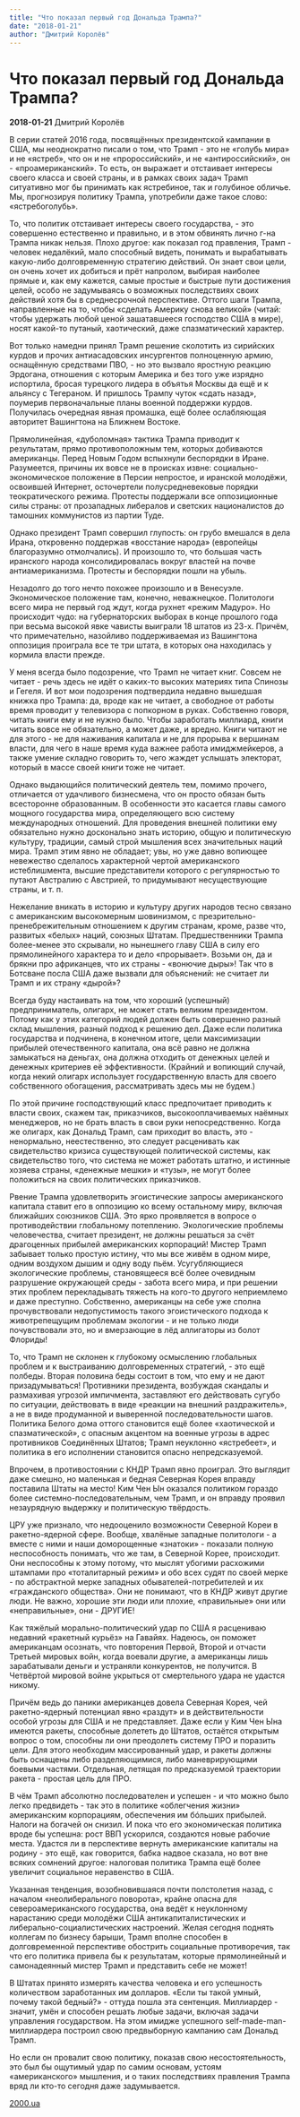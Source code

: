 ```yaml
---
title: "Что показал первый год Дональда Трампа?"
date: "2018-01-21"
author: "Дмитрий Королёв"
---
```


# Что показал первый год Дональда Трампа?

**2018-01-21** Дмитрий Королёв

В серии статей 2016 года, посвящённых президентской кампании в США, мы неоднократно писали о том, что Трамп - это не «голубь мира» и не «ястреб», что он и не «пророссийский», и не «антироссийский», он - «проамериканский». То есть, он выражает и отстаивает интересы своего класса и своей страны, и в рамках своих задач Трамп ситуативно мог бы принимать как ястребиное, так и голубиное обличье. Мы, прогнозируя политику Трампа, употребили даже такое слово: «ястребоголубь».

То, что политик отстаивает интересы своего государства, - это совершенно естественно и правильно, и в этом обвинять лично г-на Трампа никак нельзя. Плохо другое: как показал год правления, Трамп - человек недалёкий, мало способный видеть, понимать и вырабатывать какую-либо долговременную стратегию действий. Он знает свои цели, он очень хочет их добиться и прёт напролом, выбирая наиболее прямые и, как ему кажется, самые простые и быстрые пути достижения целей, особо не задумываясь о возможных последствиях своих действий хотя бы в среднесрочной перспективе. Оттого шаги Трампа, направленные на то, чтобы «сделать Америку снова великой» (читай: чтобы удержать любой ценой зашатавшееся господство США в мире), носят какой-то путаный, хаотический, даже спазматический характер.

Вот только намедни принял Трамп решение сколотить из сирийских курдов и прочих антиасадовских инсургентов полноценную армию, оснащённую средствами ПВО, - но это вызвало яростную реакцию Эрдогана, отношения с которым Америка и без того уже изрядно испортила, бросая турецкого лидера в объятья Москвы да ещё и к альянсу с Тегераном. И пришлось Трампу чуток «сдать назад», поумерив первоначальные планы военной поддержки курдов. Получилась очередная явная промашка, ещё более ослабляющая авторитет Вашингтона на Ближнем Востоке.

Прямолинейная, «дуболомная» тактика Трампа приводит к результатам, прямо противоположным тем, которых добиваются американцы. Перед Новым Годом вспыхнули беспорядки в Иране. Разумеется, причины их вовсе не в происках извне: социально-экономическое положение в Персии непростое, и иранской молодёжи, освоившей Интернет, осточертели полусредневековые порядки теократического режима. Протесты поддержали все оппозиционные силы страны: от прозападных либералов и светских националистов до тамошних коммунистов из партии Туде.

Однако президент Трамп совершил глупость: он грубо вмешался в дела Ирана, откровенно поддержав «восстание народа» (европейцы благоразумно отмолчались). И произошло то, что большая часть иранского народа консолидировалась вокруг властей на почве антиамериканизма. Протесты и беспорядки пошли на убыль.

Незадолго до того нечто похожее произошло и в Венесуэле. Экономическое положение там, конечно, неважнецкое. Политологи всего мира не первый год ждут, когда рухнет «режим Мадуро». Но происходит чудо: на губернаторских выборах в конце прошлого года при весьма высокой явке чависты выиграли 18 штатов из 23-х. Причём, что примечательно, назойливо поддерживаемая из Вашингтона оппозиция проиграла все те три штата, в которых она находилась у кормила власти прежде.

У меня всегда было подозрение, что Трамп не читает книг. Совсем не читает - речь здесь не идёт о каких-то высоких материях типа Спинозы и Гегеля. И вот мои подозрения подтвердила недавно вышедшая книжка про Трампа: да, вроде как не читает, а свободное от работы время проводит у телевизора с попкорном в руках. Собственно говоря, читать книги ему и не нужно было. Чтобы заработать миллиард, книги читать вовсе не обязательно, а может даже, и вредно. Книги читают не для этого - не для наживания капитала и не для прорыва к вершинам власти, для чего в наше время куда важнее работа имиджмейкеров, а также умение складно говорить то, чего жаждет услышать электорат, который в массе своей книги тоже не читает.

Однако выдающийся политический деятель тем, помимо прочего, отличается от удачливого бизнесмена, что он просто обязан быть всесторонне образованным. В особенности это касается главы самого мощного государства мира, определяющего всю систему международных отношений. Для проведения внешней политики ему обязательно нужно досконально знать историю, общую и политическую культуру, традиции, самый строй мышления всех значительных наций мира. Трамп этим явно не обладает; увы, но уже давно вопиющее невежество сделалось характерной чертой американского истеблишмента, высшие представители которого с регулярностью то путают Австралию с Австрией, то придумывают несуществующие страны, и т. п.

Нежелание вникать в историю и культуру других народов тесно связано с американским высокомерным шовинизмом, с презрительно-пренебрежительным отношением к другим странам, кроме, разве что, развитых «белых» наций, союзных Штатам. Предшественники Трампа более-менее это скрывали, но нынешнего главу США в силу его прямолинейного характера то и дело «прорывает». Возьми он, да и брякни про африканцев, что их страны - «вонючие дыры»! Так что в Ботсване посла США даже вызвали для объяснений: не считает ли Трамп и их страну «дырой»?

Всегда буду настаивать на том, что хороший (успешный) предприниматель, олигарх, не может стать великим президентом. Потому как у этих категорий людей должен быть совершенно разный склад мышления, разный подход к решению дел. Даже если политика государства и подчинена, в конечном итоге, цели максимизации прибылей отечественного капитала, она всё равно не должна замыкаться на деньгах, она должна отходить от денежных целей и денежных критериев её эффективности. (Крайний и вопиющий случай, когда некий олигарх использует государственную власть для своего собственного обогащения, рассматривать здесь мы не будем.)

По этой причине господствующий класс предпочитает приводить к власти своих, скажем так, приказчиков, высокооплачиваемых наёмных менеджеров, но не брать власть в свои руки непосредственно. Когда же олигарх, как Дональд Трамп, сам приходит во власть, это - ненормально, неестественно, это следует расценивать как свидетельство кризиса существующей политической системы, как свидетельство того, что система не может работать штатно, и истинные хозяева страны, «денежные мешки» и «тузы», не могут более положиться на своих политических приказчиков.

Рвение Трампа удовлетворить эгоистические запросы американского капитала ставит его в оппозицию ко всему остальному миру, включая ближайших союзников США. Это ярко проявляется в вопросе о противодействии глобальному потеплению. Экологические проблемы человечества, считает президент, не должны решаться за счёт драгоценных прибылей американских корпораций! Мистер Трамп забывает только простую истину, что мы все живём в одном мире, одним воздухом дышим и одну воду пьём. Усугубляющиеся экологические проблемы, становящееся всё более очевидным разрушение окружающей среды - забота всего мира, и при решении этих проблем перекладывать тяжесть на кого-то другого неприемлемо и даже преступно. Собственно, американцы на себе уже сполна прочувствовали недопустимость такого эгоистического подхода к животрепещущим проблемам экологии - и не только люди почувствовали это, но и вмерзающие в лёд аллигаторы из болот Флориды!

То, что Трамп не склонен к глубокому осмыслению глобальных проблем и к выстраиванию долговременных стратегий, - это ещё полбеды. Вторая половина беды состоит в том, что ему и не дают призадумываться! Противники президента, возбуждая скандалы и размахивая угрозой импичмента, заставляют его действовать сугубо по ситуации, действовать в виде «реакции на внешний раздражитель», а не в виде продуманной и выверенной последовательности шагов. Политика Белого дома оттого становится ещё более «хаотической и спазматической», с опасным акцентом на военные угрозы в адрес противников Соединённых Штатов; Трамп неуклонно «ястребеет», и политика в его исполнении становится опасно непредсказуемой.

Впрочем, в противостоянии с КНДР Трамп явно проиграл. Это выглядит даже смешно, но маленькая и бедная Северная Корея вправду поставила Штаты на место! Ким Чен Ын оказался политиком гораздо более системно-последовательным, чем Трамп, и он вправду проявил незаурядную выдержку и политическую твёрдость.

ЦРУ уже признало, что недооценило возможности Северной Кореи в ракетно-ядерной сфере. Вообще, хвалёные западные политологи - а вместе с ними и наши доморощенные «знатоки» - показали полную неспособность понимать, что же там, в Северной Корее, происходит. Они неспособны к этому потому, что мыслят убогими расхожими штампами про «тоталитарный режим» и обо всех судят по своей мерке - по абстрактной мерке западных обывателей-потребителей и их «гражданского общества». Они не понимают, что в КНДР живут другие люди. Не важно, хорошие эти люди или плохие, «правильные» они или «неправильные», они - ДРУГИЕ!

Как тяжёлый морально-политический удар по США я расцениваю недавний «ракетный курьёз» на Гавайях. Надеюсь, он поможет американцам осознать, что повторения Первой, Второй и отчасти Третьей мировых войн, когда воевали другие, а американцы лишь зарабатывали деньги и устраняли конкурентов, не получится. В Четвёртой мировой войне укрыться от смертельного удара не удастся никому.

Причём ведь до паники американцев довела Северная Корея, чей ракетно-ядерный потенциал явно «раздут» и в действительности особой угрозы для США и не представляет. Даже если у Ким Чен Ына имеются ракеты, способные долететь до Штатов, остаётся открытым вопрос о том, способны ли они преодолеть систему ПРО и поразить цели. Для этого необходим массированный удар, и ракеты должны быть оснащены либо разделяющимися, либо маневрирующими боевыми частями. Отдельная, летящая по предсказуемой траектории ракета - простая цель для ПРО.

В чём Трамп абсолютно последователен и успешен - и что можно было легко предвидеть - так это в политике «облегчения жизни» американским корпорациям, обеспечения им бóльших прибылей. Налоги на богачей он снизил. И пока что его экономическая политика вроде бы успешна: рост ВВП ускорился, создаются новые рабочие места. Удастся ли в перспективе вернуть американские капиталы на родину - это ещё, как говорится, бабка надвое сказала, но вот вне всяких сомнений другое: налоговая политика Трампа ещё более увеличит социальное неравенство в США.

Указанная тенденция, возобновившаяся почти полстолетия назад, с началом «неолиберального поворота», крайне опасна для североамериканского государства, она ведёт к неуклонному нарастанию среди молодёжи США антикапиталистических и либерально-социалистических настроений. Желая сегодня поднять коллегам по бизнесу барыши, Трамп вполне способен в долговременной перспективе обострить социальные противоречия, так что его политика привела бы к результатам, которые прямолинейный и самонадеянный мистер Трамп и представить себе не может!

В Штатах принято измерять качества человека и его успешность количеством заработанных им долларов. «Если ты такой умный, почему такой бедный?» - оттуда пошла эта сентенция. Миллиардер - значит, умён и способен решать любые задачи, включая задачи управления государством. На этом имидже успешного self-made-man-миллиардера построил свою предвыборную кампанию сам Дональд Трамп.

Но если он провалит свою политику, показав свою несостоятельность, это был бы ощутимый удар по самим основам, устоям «американского» мышления, и о таких последствиях правления Трампа вряд ли кто-то сегодня даже задумывается.

[2000.ua](https://www.2000.ua/)